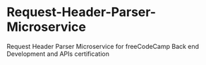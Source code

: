 # Request-Header-Parser-Microservice

Request Header Parser Microservice for freeCodeCamp Back end Development and APIs certification

